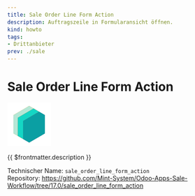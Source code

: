 ```yaml
---
title: Sale Order Line Form Action
description: Auftragszeile in Formularansicht öffnen.
kind: howto
tags:
- Drittanbieter
prev: ./sale
---
```

# Sale Order Line Form Action
![icon_oms_box](attachments/icons_odoo_mint_system.png)

{{ $frontmatter.description }}

Technischer Name: `sale_order_line_form_action`\
Repository: <https://github.com/Mint-System/Odoo-Apps-Sale-Workflow/tree/17.0/sale_order_line_form_action>